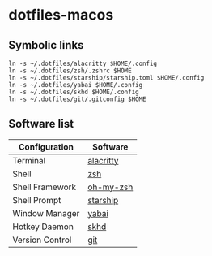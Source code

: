 # dotfiles-macos

## Symbolic links

```
ln -s ~/.dotfiles/alacritty $HOME/.config
ln -s ~/.dotfiles/zsh/.zshrc $HOME
ln -s ~/.dotfiles/starship/starship.toml $HOME/.config
ln -s ~/.dotfiles/yabai $HOME/.config
ln -s ~/.dotfiles/skhd $HOME/.config
ln -s ~/.dotfiles/git/.gitconfig $HOME
```

## Software list

| Configuration   | Software                                            |
| --------------- | --------------------------------------------------- |
| Terminal        | [alacritty](https://github.com/alacritty/alacritty) |
| Shell           | [zsh](https://www.zsh.org)                          |
| Shell Framework | [oh-my-zsh](https://github.com/ohmyzsh/ohmyzsh/)    |
| Shell Prompt    | [starship](https://github.com/starship/starship)    |
| Window Manager  | [yabai](https://github.com/koekeishiya/yabai)       |
| Hotkey Daemon   | [skhd](https://github.com/koekeishiya/skhd)         |
| Version Control | [git](https://github.com/git/git)                   |
